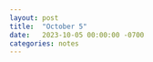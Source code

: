 ```yaml
---
layout: post
title:  "October 5"
date:   2023-10-05 00:00:00 -0700
categories: notes
---
```


<object data="https://chrisdongwon.github.io/Calculus2-Workshop-Fall23/oct05.pdf" width="1000" height="1000" type='application/pdf'></object>